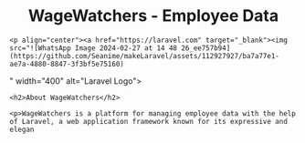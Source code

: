 <h1 align="center">WageWatchers - Employee Data</h1>

    <p align="center"><a href="https://laravel.com" target="_blank"><img src="![WhatsApp Image 2024-02-27 at 14 48 26_ee757b94](https://github.com/Seanime/makeLaravel/assets/112927927/ba7a77e1-ae7a-4880-8847-3f3bf5e75160)
" width="400" alt="Laravel Logo"></a></p>

    <h2>About WageWatchers</h2>

    <p>WageWatchers is a platform for managing employee data with the help of Laravel, a web application framework known for its expressive and elegan
